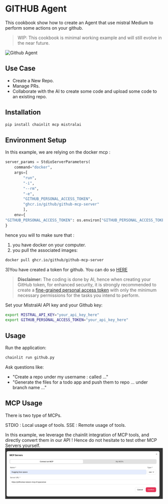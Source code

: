 # GITHUB Agent

This cookbook show how to create an Agent that use mistral Medium to perform some actions on your github.
> WIP: This cookbook is minimal working example and will still evolve in the near future.

![Github Agent](https://raw.githubusercontent.com/mistralai/cookbook/refs/heads/main/gif/Github_PR.gif)


## Use Case

- Create a New Repo.
- Manage PRs.
- Collaborate with the AI to create some code and upload some code to an existing repo.

## Installation

```bash
pip install chainlit mcp mistralai
```

## Environment Setup
In this example, we are relying on the docker mcp :
```python
server_params = StdioServerParameters(
    command="docker",
    args=[
        "run",
        "-i",
        "--rm",
        "-e",
        "GITHUB_PERSONAL_ACCESS_TOKEN",
        "ghcr.io/github/github-mcp-server"
        ],
    env={
"GITHUB_PERSONAL_ACCESS_TOKEN": os.environ["GITHUB_PERSONAL_ACCESS_TOKEN"]
}
```
hence you will to make sure that :
1) you have docker on your computer.
2) you pull the associated images:
```bash
docker pull ghcr.io/github/github-mcp-server
```
3)You have created a token for github. You can do so [HERE](https://github.com/settings/tokens)

> **Disclaimer:** The coding is done by AI, hence when creating your GitHub token, for enhanced security, it is strongly recommended to create a [fine-grained personal access token](https://docs.github.com/en/authentication/keeping-your-account-and-data-secure/managing-your-personal-access-tokens#creating-a-fine-grained-personal-access-token) with only the minimum necessary permissions for the tasks you intend to perform. 

Set your MistralAI API key and your Github key:
```bash
export MISTRAL_API_KEY="your_api_key_here"
export GITHUB_PERSONAL_ACCESS_TOKEN="your_api_key_here"
```
## Usage

Run the application:
```bash
chainlit run github.py
```

Ask questions like:
- "Create a repo under my username : <USERNAME> called ..."
- "Generate the files for a todo app and push them to repo ... under branch name ..."

## MCP Usage

There is two type of MCPs.

STDIO : Local usage of tools.
SSE : Remote usage of tools.

In this example, we leverage the chainlit integration of MCP tools, and directly convert them in our API ! Hence do not hesitate to test other MCP Servers yourself.
![MCP from chainlit](./public/sse_mcp.png)

